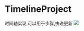 # TimelineProject
时间轴实现,可以用于步骤,快递更新
![](http://ww1.sinaimg.cn/large/006jcGvzly1ffgligdexgj30e60g2gmf.jpg)
